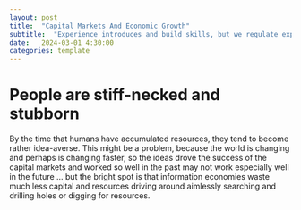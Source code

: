 ```yaml
---
layout: post
title:  "Capital Markets And Economic Growth"
subtitle:  "Experience introduces and build skills, but we regulate experience out of the reach of voters"
date:   2024-03-01 4:30:00
categories: template
---
```



# People are stiff-necked and stubborn

By the time that humans have accumulated resources, they tend to become rather idea-averse. This might be a problem, because the world is changing and perhaps is changing faster, so the ideas drove the success of the capital markets and worked so well in the past may not work especially well in the future ... but the bright spot is that information economies waste much less capital and resources driving around aimlessly searching and drilling holes or digging for resources.